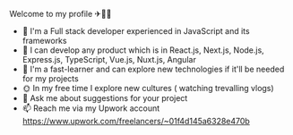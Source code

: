 Welcome to my profile ✈👩‍💻



- 🔭 I'm a Full stack developer experienced in JavaScript and its frameworks 
- 🌱 I can develop any product which is in React.js, Next.js, Node.js, Express.js, TypeScript, Vue.js, Nuxt.js, Angular 
- 🥇 I'm a fast-learner and can explore new technologies if it'll be needed for my projects
- 🌞 In my free time I explore new cultures ( watching trevalling vlogs) 
- 💬 Ask me about suggestions for your project
- 📫 Reach me via my Upwork account https://www.upwork.com/freelancers/~01f4d145a6328e470b
  

